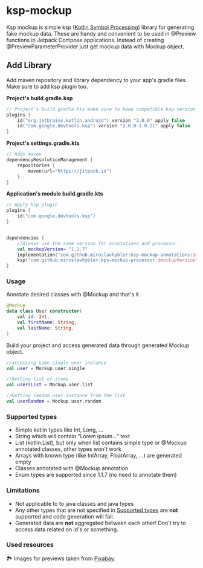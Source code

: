 # ksp-mockup
Ksp mockup is simple ksp ([Kotlin Symbol Processing](https://kotlinlang.org/docs/ksp-overview.html#supported-libraries)) 
library for generating fake mockup data. These are handy  and convenient to be used in @Preview 
functions in Jetpack Compose applications. Instead of creating @PreviewParameterProvider just get 
mockup data with Mockup object.

## Add Library
Add maven repository and library dependency to your app's gradle files. Make sure to add ksp plugin too.

**Project's build.gradle.ksp**
```kotlin
// Project's build.gradle.kts make sure to keep compatible ksp version with your kotlin version 
plugins {
    id("org.jetbrains.kotlin.android") version "2.0.0" apply false
    id("com.google.devtools.ksp") version "2.0.0-1.0.21" apply false
}
```

**Project's settings.gradle.kts**
```kotlin
// Adds maven 
dependencyResolutionManagement {
    repositories {
        maven(url="https://jitpack.io")
    }
}
```

**Application's module build.gradle.kts**
```kotlin
// Apply ksp plugin
plugins {
    id("com.google.devtools.ksp")
}


dependencies {
    //Always use the same version for annotations and processor
    val mockupVersion= "1.1.7"
    implementation("com.github.miroslavhybler:ksp-mockup-annotations:$mockupVersion")
    ksp("com.github.miroslavhybler:kps-mockup-processor:$mockupVersion")
}
```

### Usage
Annotate desired classes with @Mockup and that's it

```kotlin
@Mockup
data class User constructor(
    val id: Int,
    val firstName: String,
    val lastName: String,
)
```

Build your project and access generated data through generated Mockup object.

```kotlin
//accessing same single user instance
val user = Mockup.user.single

//Getting list of items
val usersList = Mockup.user.list

//Getting random user instance from the list
val userRandom = Mockup.user.random
```


### Supported types
- Simple kotlin types like Int, Long, ...
- String which will contain "Lorem ipsum..." text
- List (kotlin.List), but only when list contains simple type or @Mockup annotated classes, other types won't work
- Arrays with known type (like IntArray, FloatArray, ...) are generated empty
- Classes annotated with @Mockup annotation
- Enum types are supported since 1.1.7 (no need to annotate them)


### Limitations 
- Not applicable to to java classes and java types
- Any other types that are not specified in [Supported types](#Supported-types) are **not** supported and code generation will fail.
- Generated data are **not** aggregated between each other! Don't try to access data related on id's or something.

### Used resources
🏞 Images for previews taken from [Pixabay](https://www.pixabay.com/).
